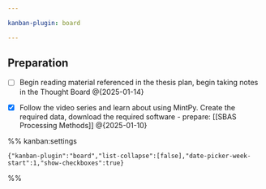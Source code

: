 ```yaml
---

kanban-plugin: board

---
```


## Preparation

- [ ] Begin reading material referenced in the thesis plan, begin taking notes in the Thought Board @{2025-01-14}
- [x] Follow the video series and learn about using MintPy. Create the required data, download the required software - prepare: [[SBAS Processing Methods]] @{2025-01-10}




%% kanban:settings
```
{"kanban-plugin":"board","list-collapse":[false],"date-picker-week-start":1,"show-checkboxes":true}
```
%%